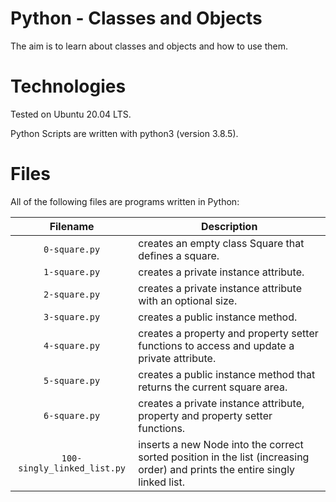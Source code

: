 # Python - Classes and Objects

The aim is to learn about classes and objects and how to use them.

# Technologies

Tested on Ubuntu 20.04 LTS.

Python Scripts are written with python3 (version 3.8.5).

# Files

All of the following files are programs written in Python:

| Filename                 | Description
|:------------------------:| -----------------------------------------------------------------------------------------
| `0-square.py`            | creates an empty class Square that defines a square.
| `1-square.py`            | creates a private instance attribute.
| `2-square.py`            | creates a private instance attribute with an optional size. 
| `3-square.py`            | creates a public instance method.
| `4-square.py`            | creates a property and property setter functions to access and update a private attribute.
| `5-square.py`            | creates a public instance method that returns the current square area.
| `6-square.py`            | creates a private instance attribute, property and property setter functions.
| `100-singly_linked_list.py` | inserts a new Node into the correct sorted position in the list (increasing order) and prints the entire singly linked list.
